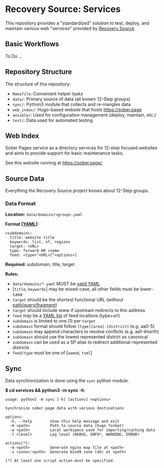 Recovery Source: Services
=========================

This repository provides a "standardized" solution to test, deploy, and maintain
various web "services" provided by [Recovery Source](https://handbook.recoverysource.net/).

Basic Workflows
---------------

To Do ...

Repository Structure
--------------------

The structure of this repository:

- ``Makefile``: Convenient helper tasks
- ``data/``: Primary source of data (all known 12-Step groups)
- ``sync/``: Python3 module that collects and re-mangles data
- ``web_index/``: Hugo-based website that hosts https://sober.page
- ``ansible/``: Used for configuration management (deploy, maintain, etc.)
- ``test/``: Data used for automated testing

Web Index
---------

Sober Pages service as a directory services for 12-step focused websites and
aims to provide support for basic maintenance tasks.

See this website running at https://sober.page/.

Source Data
-----------

Everything the Recovery Source project knows about 12-Step groups.

### Data Format

**Location:** ``data/domains/<group>.yaml``

**Format [[YAML](https://handbook.recoverysource.net/essentials/yaml.html)]:**
```
<subdomain>:
  title: website title
  keywords: list, of, regions
  target: <URL>
  type: forward OR cname
  feed: <type>^<URL>[^<options>]
```

**Required:** subdomain, title, target

**Rules:**

- ``data/domains/*.yaml`` MUST be [valid YAML](https://yaml-online-parser.appspot.com/)
- [``title``, ``keywords``] may be mixed-case, all other fields must be lower-case
- ``target`` should be the shortest functional URL (without
[path/query/fragment](https://handbook.recoverysource.net/essentials/websites.html#url))
- ``target`` should include www if upstream redirects to this address
- ``feed`` may be a [YAML list](https://handbook.recoverysource.net/essentials/yaml.html)
of feed locations (type+url)
- ``subdomain`` is limited to one (1) per ``target``
- ``subdomain`` format should follow ``[type][area]-[district]`` (e.g. aa0-5)
- ``subdomain`` may append characters to resolve conflicts (e.g. aa1-4north)
- ``subdomain`` should use the lowest represented district as canonical
- ``subdomain`` can be used as a SP alias to redirect additional-represented districts
- ``feed/type`` must be one of [``aamod``, ``tsml``]

Sync
----

Data synchronization is done using the ``sync`` python module.

**$ cd services && python3 -m sync -h**:
```
usage: python3 -m sync [-h] [actions] <options>

Synchronize sober.page data with various destinations

options:
  -h, --help        show this help message and exit
  -H <path>         Path to source data (hugo format)
  -w <path>         Local workspace used for importing/caching data
  -l <level>        Log level (DEBUG, INFO*, WARNING, ERROR)

actions[*]:
  -m <path>         Generate nginx map file at <path>
  -z <zone>:<path>  Generate bind9 zone (db) at <path>

[*] At least one script action must be specified.
```
